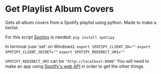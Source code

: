 # Get Playlist Album Covers
Gets all album covers from a Spotify playlist using python. Made to make a tierlist.

For this script [Spotipy](https://spotipy.readthedocs.io/en/master/) is needed:
`pip install spotipy`
  
In terminal (use 'set' on Windows):
`export SPOTIPY_CLIENT_ID=""`
`export SPOTIPY_CLIENT_SECRET=""`
`export SPOTIPY_REDIRECT_URI=""`

`SPOTIFY_REDIRECT_URI` can be `"http://localhost:8080"`
You will need to make an app using [Spotify's web API](https://developer.spotify.com/dashboard/) in order to get the other things.
